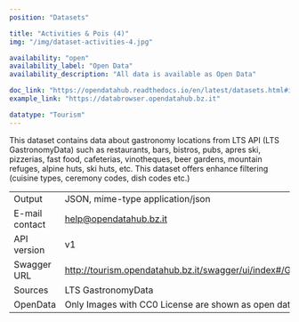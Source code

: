```yaml
---
position: "Datasets"

title: "Activities & Pois (4)"
img: "/img/dataset-activities-4.jpg"

availability: "open"
availability_label: "Open Data"
availability_description: "All data is available as Open Data"

doc_link: "https://opendatahub.readthedocs.io/en/latest/datasets.html#it-lts-gastronomy"
example_link: "https://databrowser.opendatahub.bz.it"

datatype: "Tourism"
---
```


This dataset contains data about gastronomy locations from LTS API (LTS GastronomyData) such as restaurants, bars, bistros, pubs, apres ski, pizzerias, fast food, cafeterias, vinotheques, beer gardens, mountain refuges, alpine huts, ski huts, etc. This dataset offers enhance filtering (cuisine types, ceremony codes, dish codes etc.)

|                |                                                               |
| :------------- | ------------------------------------------------------------- |
| Output         | JSON, mime-type application/json                              |
| E-mail contact | help@opendatahub.bz.it                                        |
| API version    | v1                                                            |
| Swagger URL    | http://tourism.opendatahub.bz.it/swagger/ui/index#/Gastronomy |
| Sources        | LTS GastronomyData                                            |
| OpenData       | Only Images with CC0 License are shown as open data.          |
